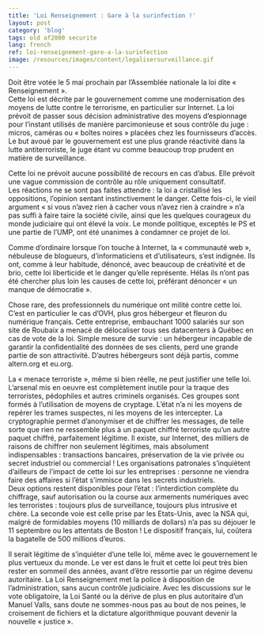 ```yaml
---
title: 'Loi Renseignement : Gare à la surinfection !'
layout: post
category: 'blog'
tags: old af2000 securite
lang: french
ref: loi-renseignement-gare-a-la-surinfection
image: /resources/images/content/legalisersurveillance.gif
---
```


Doit être votée le 5 mai prochain par l’Assemblée nationale la loi dite « Renseignement ».  
Cette loi est décrite par le gouvernement comme une modernisation des moyens de lutte contre le terrorisme, en particulier sur Internet. La loi prévoit de passer sous décision administrative des moyens d’espionnage pour l’instant utilisés de manière parcimonieuse et sous contrôle du juge : micros, caméras ou « boîtes noires » placées chez les fournisseurs d’accès. Le but avoué par le gouvernement est une plus grande réactivité dans la lutte antiterroriste, le juge étant vu comme beaucoup trop prudent en matière de surveillance.

Cette loi ne prévoit aucune possibilité de recours en cas d’abus. Elle prévoit une vague commission de contrôle au rôle uniquement consultatif.  
Les réactions ne se sont pas faites attendre : la loi a cristallisé les oppositions, l’opinion sentant instinctivement le danger. Cette fois-ci, le vieil argument « si vous n’avez rien à cacher vous n’avez rien à craindre » n’a pas suffi à faire taire la société civile, ainsi que les quelques courageux du monde judiciaire qui ont élevé la voix. Le monde politique, exceptés le PS et une partie de l’UMP, ont été unanimes à condamner ce projet de loi.

Comme d’ordinaire lorsque l’on touche à Internet, la « communauté web », nébuleuse de blogueurs, d’informaticiens et d’utilisateurs, s’est indignée. Ils ont, comme à leur habitude, dénoncé, avec beaucoup de créativité et de brio, cette loi liberticide et le danger qu’elle représente. Hélas ils n’ont pas été chercher plus loin les causes de cette loi, préférant dénoncer « un manque de démocratie ».

Chose rare, des professionnels du numérique ont milité contre cette loi. C’est en particulier le cas d’OVH, plus gros hébergeur et fleuron du numérique français. Cette entreprise, embauchant 1000 salariés sur son site de Roubaix a menacé de délocaliser tous ses datacenters à Québec en cas de vote de la loi. Simple mesure de survie : un hébergeur incapable de garantir la confidentialité des données de ses clients, perd une grande partie de son attractivité. D’autres hébergeurs sont déjà partis, comme altern.org et eu.org.

La « menace terroriste », même si bien réelle, ne peut justifier une telle loi. L’arsenal mis en oeuvre est complètement inutile pour la traque des terroristes, pédophiles et autres criminels organisés. Ces groupes sont formés à l’utilisation de moyens de cryptage. L’état n’a ni les moyens de repérer les trames suspectes, ni les moyens de les intercepter. La cryptographie permet d’anonymiser et de chiffrer les messages, de telle sorte que rien ne ressemble plus à un paquet chiffré terroriste qu’un autre paquet chiffré, parfaitement légitime. Il existe, sur Internet, des milliers de raisons de chiffrer non seulement légitimes, mais absolument indispensables : transactions bancaires, préservation de la vie privée ou secret industriel ou commercial ! Les organisations patronales s’inquiètent d’ailleurs de l’impact de cette loi sur les entreprises : personne ne viendra faire des affaires si l’état s’immisce dans les secrets industriels.  
Deux options restent disponibles pour l’état : l’interdiction complète du chiffrage, sauf autorisation ou la course aux armements numériques avec les terroristes : toujours plus de surveillance, toujours plus intrusive et chère. La seconde voie est celle prise par les Etats-Unis, avec la NSA qui, malgré de formidables moyens (10 milliards de dollars) n’a pas su déjouer le 11 septembre ou les attentats de Boston ! Le dispositif français, lui, coûtera la bagatelle de 500 millions d’euros.

Il serait légitime de s’inquiéter d’une telle loi, même avec le gouvernement le plus vertueux du monde. Le ver est dans le fruit et cette loi peut très bien rester en sommeil des années, avant d’être ressortie par un régime devenu autoritaire. La Loi Renseignement met la police à disposition de l’administration, sans aucun contrôle judiciaire. Avec les discussions sur le vote obligatoire, la Loi Santé ou la dérive de plus en plus autoritaire d’un Manuel Valls, sans doute ne sommes-nous pas au bout de nos peines, le croisement de fichiers et la dictature algorithmique pouvant devenir la nouvelle « justice ».